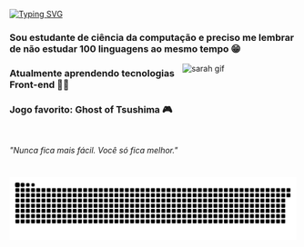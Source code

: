 [![Typing SVG](https://readme-typing-svg.demolab.com?font=Fira+Code&weight=600&size=22&pause=1000&color=986DDA&random=false&width=435&lines=Oi!+Seja+bem+vindo+ao+meu+perfil)](https://git.io/typing-svg)
### Sou estudante de ciência da computação e preciso me lembrar de não estudar 100 linguagens ao mesmo tempo 😁
<img align="right" alt="sarah gif" height="200" width="200" src="https://cdn.discordapp.com/attachments/1124186836328251413/1124187689193844747/download20230605004751.gif">

### Atualmente aprendendo tecnologias Front-end 👩‍💻

### Jogo favorito: Ghost of Tsushima 🎮 
<br>

*"Nunca fica mais fácil. Você só fica melhor."*

<picture>
  <source media="(prefers-color-scheme: dark)" srcset="https://raw.githubusercontent.com/sarahscampos/sarahscampos/output/github-contribution-grid-snake-dark.svg">
  <source media="(prefers-color-scheme: light)" srcset="https://raw.githubusercontent.com/sarahscampos/sarahscampos/output/github-contribution-grid-snake.svg">
  <img alt="github contribution grid snake animation" src="https://raw.githubusercontent.com/sarahscampos/sarahscampos/output/github-contribution-grid-snake.svg">
</picture>
<br><br>

<!--
**sarahscampos/sarahscampos** is a ✨ _special_ ✨ repository because its `README.md` (this file) appears on your GitHub profile.

Here are some ideas to get you started:

- 🔭 I’m currently working on ...
- 🌱 I’m currently learning ...
- 👯 I’m looking to collaborate on ...
- 🤔 I’m looking for help with ...
- 💬 Ask me about ...
- 📫 How to reach me: ...
- 😄 Pronouns: ...
- ⚡ Fun fact: ...
-->

